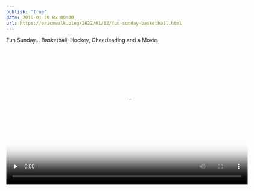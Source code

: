 ```yaml
---
publish: "true"
date: 2019-01-20 08:00:00
url: https://ericmwalk.blog/2022/01/12/fun-sunday-basketball.html
---
```


Fun Sunday... Basketball, Hockey, Cheerleading and a Movie.

<video controls="controls" playsinline="playsinline" src="https://ericmwalk.blog/uploads/2022/446244317d.mov" width="640" height="360" poster="https://ericmwalk.blog/uploads/2022/d4c9d801e8.png" preload="none"></video>
